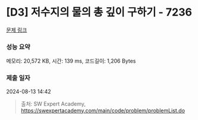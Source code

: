 # [D3] 저수지의 물의 총 깊이 구하기 - 7236 

[문제 링크](https://swexpertacademy.com/main/code/problem/problemDetail.do?contestProbId=AWlTKTUqCN8DFAVS) 

### 성능 요약

메모리: 20,572 KB, 시간: 139 ms, 코드길이: 1,206 Bytes

### 제출 일자

2024-08-13 14:42



> 출처: SW Expert Academy, https://swexpertacademy.com/main/code/problem/problemList.do